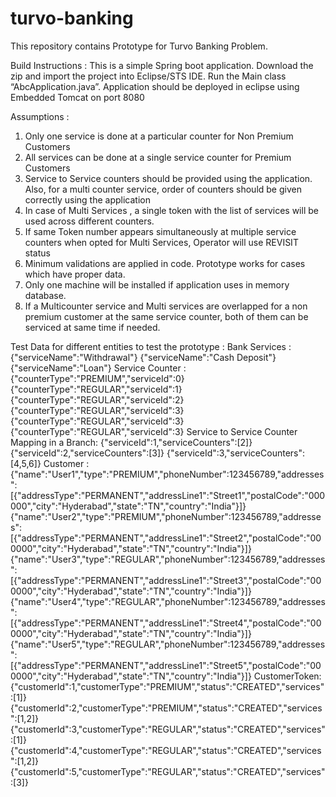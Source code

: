 # turvo-banking
This repository contains Prototype for Turvo Banking Problem. 

Build Instructions : 
This is a simple Spring boot application. 
Download the zip and import the project into Eclipse/STS IDE.
Run the Main class “AbcApplication.java”. Application should be deployed in eclipse using Embedded Tomcat on port 8080

Assumptions : 
1. Only one service is done at a particular counter for Non Premium Customers
2. All services can be done at a single service counter for Premium Customers
3. Service to Service counters should be provided using the application. Also, for a multi counter service, order of counters should be given correctly using the application
4. In case of Multi Services , a single token with the list of services will be used across different counters. 
5. If same Token number appears simultaneously at multiple service counters when opted for Multi Services, Operator will use REVISIT status
6. Minimum validations are applied in code. Prototype works for cases which have proper data.
7. Only one machine will be installed if application uses in memory database.
8. If a Multicounter service and Multi services are overlapped for a non premium customer at the same service counter, both of               them can be serviced at same time if needed.

Test Data for different entities to test the prototype :
Bank Services :
      {"serviceName":"Withdrawal"}
      {"serviceName":"Cash Deposit"}
      {"serviceName":"Loan"}
Service Counter :
      {"counterType":"PREMIUM","serviceId":0}
      {"counterType":"REGULAR","serviceId":1}
      {"counterType":"REGULAR","serviceId":2}
      {"counterType":"REGULAR","serviceId":3}
      {"counterType":"REGULAR","serviceId":3}
      {"counterType":"REGULAR","serviceId":3}
Service to Service Counter Mapping in a Branch:
      {"serviceId":1,"serviceCounters":[2]}
      {"serviceId":2,"serviceCounters":[3]}
      {"serviceId":3,"serviceCounters":[4,5,6]}
Customer :
      {"name":"User1","type":"PREMIUM","phoneNumber":123456789,"addresses":[{"addressType":"PERMANENT","addressLine1":"Street1","postalCode":"000000","city":"Hyderabad","state":"TN","country":"India"}]}
      {"name":"User2","type":"PREMIUM","phoneNumber":123456789,"addresses":[{"addressType":"PERMANENT","addressLine1":"Street2","postalCode":"000000","city":"Hyderabad","state":"TN","country":"India"}]}
      {"name":"User3","type":"REGULAR","phoneNumber":123456789,"addresses":[{"addressType":"PERMANENT","addressLine1":"Street3","postalCode":"000000","city":"Hyderabad","state":"TN","country":"India"}]}
      {"name":"User4","type":"REGULAR","phoneNumber":123456789,"addresses":[{"addressType":"PERMANENT","addressLine1":"Street4","postalCode":"000000","city":"Hyderabad","state":"TN","country":"India"}]}
      {"name":"User5","type":"REGULAR","phoneNumber":123456789,"addresses":[{"addressType":"PERMANENT","addressLine1":"Street5","postalCode":"000000","city":"Hyderabad","state":"TN","country":"India"}]}
CustomerToken:
      {"customerId":1,"customerType":"PREMIUM","status":"CREATED","services":[1]}
      {"customerId":2,"customerType":"PREMIUM","status":"CREATED","services":[1,2]}
      {"customerId":3,"customerType":"REGULAR","status":"CREATED","services":[1]}
      {"customerId":4,"customerType":"REGULAR","status":"CREATED","services":[1,2]}
      {"customerId":5,"customerType":"REGULAR","status":"CREATED","services":[3]}



